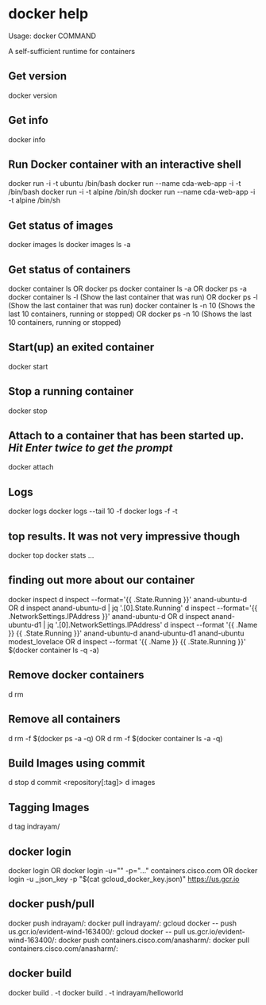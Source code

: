# docker help
Usage:  docker COMMAND

A self-sufficient runtime for containers

## Get version
docker version

## Get info
docker info

## Run Docker container with an interactive shell
docker run -i -t ubuntu /bin/bash
docker run --name cda-web-app -i -t /bin/bash
docker run -i -t alpine /bin/sh
docker run --name cda-web-app -i -t alpine /bin/sh

## Get status of images
docker images ls
docker images ls -a

## Get status of containers
docker container ls 
OR
docker ps
docker container ls -a
OR
docker ps -a
docker container ls -l (Show the last container that was run)
OR
docker ps -l (Show the last container that was run)
docker container ls -n 10 (Shows the last 10 containers, running or stopped)
OR
docker ps -n 10 (Shows the last 10 containers, running or stopped)

## Start(up) an exited container
docker start <container name or uuid>

## Stop a running container
docker stop <container name or uuid>

## Attach to a container that has been started up. ***Hit Enter twice to get the prompt***
docker attach <container name or uuid> 

## Logs
docker logs <container name or uuid>
docker logs --tail 10 -f <container name or uuid>
docker logs -f -t <container name or uuid>

## top results. It was not very impressive though
docker top <container name or uuid>
docker stats <container name or uuid> <container name or uuid>...

## finding out more about our container
docker inspect <container name or uuid>
d inspect --format='{{ .State.Running }}' anand-ubuntu-d
OR
d inspect anand-ubuntu-d | jq '.[0].State.Running'
d inspect --format='{{ .NetworkSettings.IPAddress }}' anand-ubuntu-d
OR
d inspect anand-ubuntu-d1 | jq '.[0].NetworkSettings.IPAddress'
d inspect --format '{{ .Name }} {{ .State.Running }}' anand-ubuntu-d anand-ubuntu-d1 anand-ubuntu modest_lovelace
OR
d inspect --format '{{ .Name }} {{ .State.Running }}' $(docker container ls -q -a)

## Remove docker containers
d rm <container name or uuid>

## Remove all containers
d rm -f $(docker ps -a -q)
OR
d rm -f $(docker container ls -a -q)

## Build Images using commit
d stop <container name or uuid>
d commit <container name or uuid> <repository[:tag]>
d images

## Tagging Images
d tag <source-image> indrayam/<target-image>

## docker login
docker login
OR
docker login -u="<userid>" -p="..." containers.cisco.com
OR
docker login -u _json_key -p "$(cat gcloud_docker_key.json)" https://us.gcr.io

## docker push/pull
docker push indrayam/<image-name>:<tag>
docker pull indrayam/<image-name>:<tag>
gcloud docker -- push us.gcr.io/evident-wind-163400/<image-name>:<tag>
gcloud docker -- pull us.gcr.io/evident-wind-163400/<image-name>:<tag>
docker push containers.cisco.com/anasharm/<image-name>:<tag>
docker pull containers.cisco.com/anasharm/<image-name>:<tag>

## docker build
docker build . -t <tag-name>
docker build . -t indrayam/helloworld
